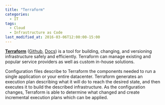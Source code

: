 ```yaml
---
title: "Terraform"
categories:
  - IT
tags:
  - Cloud
  - Infrastructure as Code
last_modified_at: 2016-03-06T12:00:00-15:00
---
```


**[Terraform](https://www.terraform.io/)** ([Github](https://github.com/hashicorp/terraform), [Docs](https://www.terraform.io/docs/index.html)) is a tool for building, changing, and versioning infrastructure safely and efficiently. Terraform can manage existing and popular service providers as well as custom in-house solutions.

Configuration files describe to Terraform the components needed to run a single application or your entire datacenter. Terraform generates an execution plan describing what it will do to reach the desired state, and then executes it to build the described infrastructure. As the configuration changes, Terraform is able to determine what changed and create incremental execution plans which can be applied.

